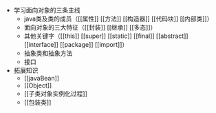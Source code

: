- 学习面向对象的三条主线
	- java类及类的成员（[[属性]] [[方法]] [[构造器]] [[代码块]] [[内部类]]）
	- 面向对象的三大特征（[[封装]] [[继承]] [[多态]]）
	- 其他关键字（[[this]] [[super]] [[static]] [[final]] [[abstract]] [[interface]] [[package]] [[import]]）
	- 抽象类和抽象方法
	- 接口
- 拓展知识
	- [[javaBean]]
	- [[Object]]
	- [[子类对象实例化过程]]
	- [[包装类]]

